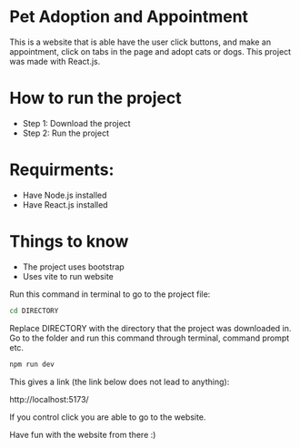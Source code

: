 
# Pet Adoption and Appointment

This is a website that is able have the user click buttons, and make an appointment, click on tabs in the page and adopt cats or dogs. This project was made with React.js. 

# How to run the project 

* Step 1: Download the project
* Step 2: Run the project

# Requirments:
* Have Node.js installed
* Have React.js installed 

# Things to know
* The project uses bootstrap
* Uses vite to run website

Run this command in terminal to go to the project file:

```bash
cd DIRECTORY
```
Replace DIRECTORY with the directory that the project was downloaded in. Go to the folder and run this command through terminal, command prompt etc. 

```bash
npm run dev
```
This gives a link (the link below does not lead to anything):

http://localhost:5173/

If you control click you are able to go to the website.

Have fun with the website from there :)
